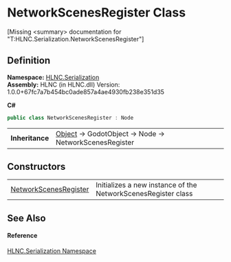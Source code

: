 # NetworkScenesRegister Class


\[Missing &lt;summary&gt; documentation for "T:HLNC.Serialization.NetworkScenesRegister"\]



## Definition
**Namespace:** <a href="N_HLNC_Serialization">HLNC.Serialization</a>  
**Assembly:** HLNC (in HLNC.dll) Version: 1.0.0+67fc7a7b454bc0ade857a4ae4930fb238e351d35

**C#**
``` C#
public class NetworkScenesRegister : Node
```

<table><tr><td><strong>Inheritance</strong></td><td><a href="https://learn.microsoft.com/dotnet/api/system.object" target="_blank" rel="noopener noreferrer">Object</a>  →  GodotObject  →  Node  →  NetworkScenesRegister</td></tr>
</table>



## Constructors
<table>
<tr>
<td><a href="M_HLNC_Serialization_NetworkScenesRegister__ctor">NetworkScenesRegister</a></td>
<td>Initializes a new instance of the NetworkScenesRegister class</td></tr>
</table>

## See Also


#### Reference
<a href="N_HLNC_Serialization">HLNC.Serialization Namespace</a>  
